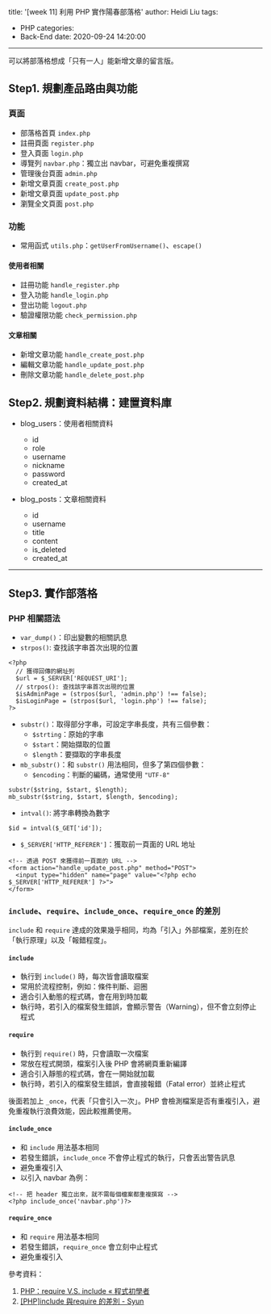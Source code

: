 title: '[week 11] 利用 PHP 實作陽春部落格'
author: Heidi Liu
tags:
  - PHP
categories:
  - Back-End
date: 2020-09-24 14:20:00
---
可以將部落格想成「只有一人」能新增文章的留言版。

<!--more-->
## Step1. 規劃產品路由與功能

### 頁面

- 部落格首頁 `index.php`
- 註冊頁面 `register.php`
- 登入頁面 `login.php`
- 導覽列 `navbar.php`：獨立出 navbar，可避免重複撰寫
- 管理後台頁面 `admin.php`
- 新增文章頁面 `create_post.php`
- 新增文章頁面 `update_post.php`
- 瀏覽全文頁面 `post.php`

### 功能

- 常用函式 `utils.php`：`getUserFromUsername()`、`escape()`

#### 使用者相關

- 註冊功能 `handle_register.php`
- 登入功能 `handle_login.php`
- 登出功能 `logout.php`
- 驗證權限功能 `check_permission.php`

#### 文章相關

- 新增文章功能 `handle_create_post.php`
- 編輯文章功能 `handle_update_post.php`
- 刪除文章功能 `handle_delete_post.php`

## Step2. 規劃資料結構：建置資料庫

- blog_users：使用者相關資料
  - id
  - role
  - username
  - nickname
  - password
  - created_at

- blog_posts：文章相關資料
  - id
  - username
  - title
  - content
  - is_deleted
  - created_at 

---

## Step3. 實作部落格

### PHP 相關語法

- `var_dump()`：印出變數的相關訊息
- `strpos()`: 查找該字串首次出現的位置
```php=
<?php
  // 獲得回傳的網址列
  $url = $_SERVER['REQUEST_URI'];
  // strpos(): 查找該字串首次出現的位置
  $isAdminPage = (strpos($url, 'admin.php') !== false);
  $isLoginPage = (strpos($url, 'login.php') !== false);
?>
```

- `substr()`：取得部分字串，可設定字串長度，共有三個參數：
  - `$strting`：原始的字串
  - `$start`：開始擷取的位置
  - `$length`：要擷取的字串長度
- `mb_substr()`：和 `substr()` 用法相同，但多了第四個參數：
  - `$encoding`：判斷的編碼，通常使用 `"UTF-8"`
```php=
substr($string, $start, $length);
mb_substr($string, $start, $length, $encoding);
```
- `intval()`: 將字串轉換為數字
```php=
$id = intval($_GET['id']);
```
- `$_SERVER['HTTP_REFERER']`：獲取前一頁面的 URL 地址
```php=
<!-- 透過 POST 來獲得前一頁面的 URL -->
<form action="handle_update_post.php" method="POST">
  <input type="hidden" name="page" value="<?php echo $_SERVER['HTTP_REFERER'] ?>">
</form>
```

### `include`、`require`、`include_once`、`require_once` 的差別

`include` 和 `require` 達成的效果幾乎相同，均為「引入」外部檔案，差別在於「執行原理」以及「報錯程度」。

#### `include`
- 執行到 `include()` 時，每次皆會讀取檔案
- 常用於流程控制，例如：條件判斷、迴圈
- 適合引入動態的程式碼，會在用到時加載
- 執行時，若引入的檔案發生錯誤，會顯示警告（Warning），但不會立刻停止程式

#### `require`
- 執行到 `require()` 時，只會讀取一次檔案
- 常放在程式開頭，檔案引入後 PHP 會將網頁重新編譯
- 適合引入靜態的程式碼，會在一開始就加載
- 執行時，若引入的檔案發生錯誤，會直接報錯（Fatal error）並終止程式

後面若加上 `_once`，代表「只會引入一次」。PHP 會檢測檔案是否有重複引入，避免重複執行浪費效能，因此較推薦使用。

#### `include_once` 
- 和 `include` 用法基本相同
- 若發生錯誤，`include_once` 不會停止程式的執行，只會丟出警告訊息
- 避免重複引入
- 以引入 navbar 為例：

```htmlmixed=
<!-- 把 header 獨立出來，就不需每個檔案都重複撰寫 -->
<?php include_once('navbar.php')?>
```

#### `require_once`
- 和 `require` 用法基本相同
- 若發生錯誤，`require_once` 會立刻中止程式
- 避免重複引入

參考資料：
1. [PHP：require V.S. include « 程式初學者](http://code-beginner.logdown.com/posts/389687-phprequire-vs-include)
2. [[PHP]include 與require 的差別 - Syun](http://syunguo.blogspot.com/2013/04/phpinclude-require.html)
